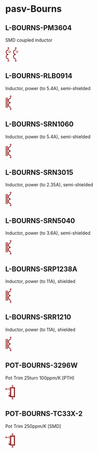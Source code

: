 # pasv-Bourns

## L-BOURNS-PM3604
SMD coupled inductor

![L-BOURNS-PM3604__1__1](/images/passive__TRANS-2__1__1.png?raw=true) 
![L-BOURNS-PM3604__2__1](/images/passive__TRANS-2__1__1.png?raw=true) 

## L-BOURNS-RLB0914
Inductor, power (to 5.4A), semi-shielded

![L-BOURNS-RLB0914__1__1](/images/pasv-ind__L-MURATA-LQH3NP_J0__1__1.png?raw=true) 

## L-BOURNS-SRN1060
Inductor, power (to 5.4A), semi-shielded

![L-BOURNS-SRN1060__1__1](/images/pasv-ind__L-MURATA-LQH3NP_J0__1__1.png?raw=true) 

## L-BOURNS-SRN3015
Inductor, power (to 2.35A), semi-shielded

![L-BOURNS-SRN3015__1__1](/images/pasv-ind__L-MURATA-LQH3NP_J0__1__1.png?raw=true) 

## L-BOURNS-SRN5040
Inductor, power (to 3.6A), semi-shielded

![L-BOURNS-SRN5040__1__1](/images/pasv-ind__L-MURATA-LQH3NP_J0__1__1.png?raw=true) 

## L-BOURNS-SRP1238A
Inductor, power (to 11A), shielded

![L-BOURNS-SRP1238A__1__1](/images/pasv-ind__L-MURATA-LQH3NP_J0__1__1.png?raw=true) 

## L-BOURNS-SRR1210
Inductor, power (to 11A), shielded

![L-BOURNS-SRR1210__1__1](/images/pasv-ind__L-MURATA-LQH3NP_J0__1__1.png?raw=true) 

## POT-BOURNS-3296W
Pot Trim 25turn 100ppm/K [PTH]

![POT-BOURNS-3296W__1__1](/images/passive__POT-TRIM__1__1.png?raw=true) 

## POT-BOURNS-TC33X-2
Pot Trim 250ppm/K [SMD]

![POT-BOURNS-TC33X-2__1__1](/images/passive__POT-TRIM__1__1.png?raw=true) 

